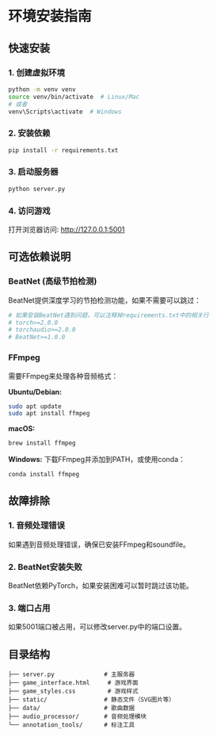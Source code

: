 # 环境安装指南

## 快速安装

### 1. 创建虚拟环境
```bash
python -m venv venv
source venv/bin/activate  # Linux/Mac
# 或者
venv\Scripts\activate  # Windows
```

### 2. 安装依赖
```bash
pip install -r requirements.txt
```

### 3. 启动服务器
```bash
python server.py
```

### 4. 访问游戏
打开浏览器访问: http://127.0.0.1:5001

## 可选依赖说明

### BeatNet (高级节拍检测)
BeatNet提供深度学习的节拍检测功能，如果不需要可以跳过：
```bash
# 如果安装BeatNet遇到问题，可以注释掉requirements.txt中的相关行
# torch>=2.0.0
# torchaudio>=2.0.0
# BeatNet>=1.0.0
```

### FFmpeg
需要FFmpeg来处理各种音频格式：

**Ubuntu/Debian:**
```bash
sudo apt update
sudo apt install ffmpeg
```

**macOS:**
```bash
brew install ffmpeg
```

**Windows:**
下载FFmpeg并添加到PATH，或使用conda：
```bash
conda install ffmpeg
```

## 故障排除

### 1. 音频处理错误
如果遇到音频处理错误，确保已安装FFmpeg和soundfile。

### 2. BeatNet安装失败
BeatNet依赖PyTorch，如果安装困难可以暂时跳过该功能。

### 3. 端口占用
如果5001端口被占用，可以修改server.py中的端口设置。

## 目录结构
```
├── server.py              # 主服务器
├── game_interface.html     # 游戏界面
├── game_styles.css         # 游戏样式
├── static/                # 静态文件（SVG图片等）
├── data/                  # 歌曲数据
├── audio_processor/       # 音频处理模块
└── annotation_tools/      # 标注工具
```